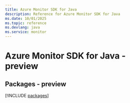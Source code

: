 ```yaml
---
title: Azure Monitor SDK for Java
description: Reference for Azure Monitor SDK for Java
ms.date: 10/01/2025
ms.topic: reference
ms.devlang: java
ms.service: monitor
---
```

# Azure Monitor SDK for Java - preview
## Packages - preview
[!INCLUDE [packages](monitor-index.md)]